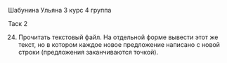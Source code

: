 Шабунина Ульяна 3 курс 4 группа  
  
Таск 2  
  
24. Прочитать текстовый файл. На отдельной форме вывести этот же текст, но в котором каждое новое предложение написано с новой строки (предложения заканчиваются точкой).
